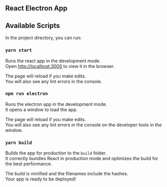 ## React Electron App

## Available Scripts

In the project directory, you can run:

### `yarn start`

Runs the react app in the development mode.<br />
Open [http://localhost:3000](http://localhost:3000) to view it in the browser.

The page will reload if you make edits.<br />
You will also see any lint errors in the console.

### `npm run electron`

Runs the electron app in the development mode.<br />
It opens a window to load the app.

The page will reload if you make edits.<br />
You will also see any lint errors in the console on the developer tools in the window.


### `yarn build`

Builds the app for production to the `build` folder.<br />
It correctly bundles React in production mode and optimizes the build for the best performance.

The build is minified and the filenames include the hashes.<br />
Your app is ready to be deployed!
